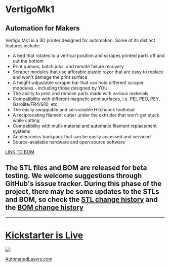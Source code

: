 # VertigoMk1
## Automation for Makers

Vertigo Mk1 is a 3D printer designed for automation. Some of its distinct features include:
- A bed that rotates to a vertical position and scrapes printed parts off and out the bottom
- Print queues, batch jobs, and remote failure recovery
- Scraper modules that use afforable plastic razor that are easy to replace and won't damage the print surface
- A height-adjustable scraper bar that can hold different scraper moodules - including those designed by YOU
- The ability to print and remove parts made with various materials
- Compatibility with different magnetic print surfaces, i.e. PEI, PEO, PEY, Garolite/FR4/G10, etc. 
- The easily swappable and serviceable Hitchcock toolhead
- A reciprocating filament cutter under the extruder that won't get stuck while cutting
- Compatibility with multi-material and automatic filament replacement systems
- An elecronics backpack that can be easily accessed and serviced
- Source-available hardware and open source software

[LINK TO BOM](https://docs.google.com/spreadsheets/d/1A0MQrvO-RssSD-6shnWwc1etPSYvOc4fTYE_1AOMABk/edit?gid=241141921#gid=241141921)
## The STL files and BOM are released for beta testing. We welcome suggestions through GitHub's isssue tracker. During this phase of the project, there may be some updates to the STLs and BOM, so check the [STL change history](https://github.com/AutomatedLayers/VertigoMk1/commits/main/hardware/STL) and the [BOM change history](https://github.com/AutomatedLayers/VertigoMk1/commits/main/hardware/BOM.csv)
____________________________________________
# [Kickstarter is Live](https://www.kickstarter.com/projects/automatedlayers/vertigo-mk1-the-evolution-of-automated-3d-printing?ref=nav_search&result=project&term=vertigo%20mk1&total_hits=1)

![](https://lh3.googleusercontent.com/pw/AP1GczNCYz84zkUnsiwig5j_qgViZ6URDBj2CK38Zkal2STMfUDMwOt3Dr1GouNFLaAknrwyleI3mqMArb1jQXWhPWGowyyg0ziUK9r3eEZ02KVc7JgveJksInnA3fn0AyCRmSBwbBEzX9RCH2RB8eqlADY=w1552-h873-s-no-gm?authuser=0)

[AutomatedLayers.com](https://automatedlayers.com)
